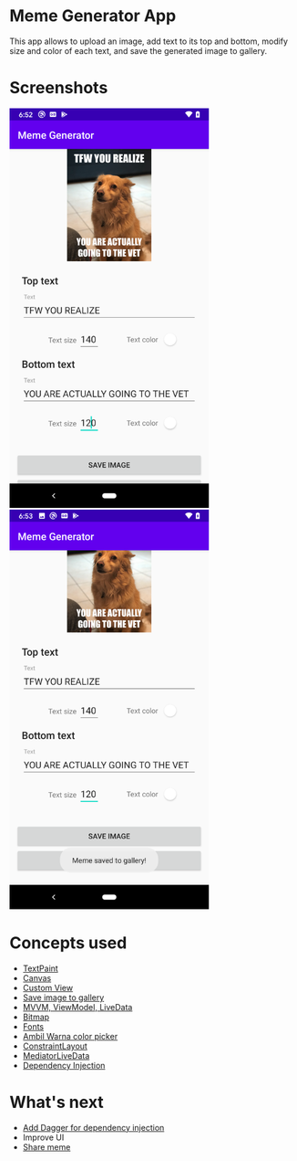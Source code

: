 # Meme Generator App
This app allows to upload an image, add text to its top and bottom, modify size and color of each text, and save the generated image to gallery.

# Screenshots
<img src="screenshots/screenshot2.png" alt="screenshot2" width=350/> <img src="screenshots/screenshot1.png" alt="screenshot1" width=350/>

# Concepts used 
- [TextPaint](https://developer.android.com/reference/android/text/TextPaint)
- [Canvas](https://developer.android.com/reference/android/graphics/Canvas?hl=en)
- [Custom View](https://developer.android.com/training/custom-views/create-view)
- [Save image to gallery](https://stackoverflow.com/questions/36624756/how-to-save-bitmap-to-android-gallery)
- [MVVM, ViewModel, LiveData](https://developer.android.com/jetpack/guide?hl=en)
- [Bitmap](https://developer.android.com/reference/android/graphics/Bitmap)
- [Fonts](https://stackoverflow.com/questions/27588965/how-to-use-custom-font-in-a-project-written-in-android-studio)
- [Ambil Warna color picker](https://github.com/yukuku/ambilwarna)
- [ConstraintLayout](https://developer.android.com/training/constraint-layout)
- [MediatorLiveData](https://developer.android.com/reference/kotlin/androidx/lifecycle/MediatorLiveData)
- [Dependency Injection](https://en.wikipedia.org/wiki/Dependency_injection)

# What's next
- [Add Dagger for dependency injection](https://developer.android.com/training/dependency-injection/dagger-android)
- Improve UI
- [Share meme](https://stackoverflow.com/questions/33222918/sharing-bitmap-via-android-intent/)
